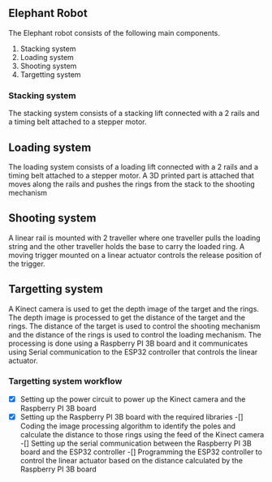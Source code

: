 ## Elephant Robot

The Elephant robot consists of the following main components.
1. Stacking system
2. Loading system
3. Shooting system
4. Targetting system

### Stacking system
The stacking system consists of a stacking lift connected with a 2 rails and a timing belt attached to a stepper motor. 

## Loading system
The loading system consists of a loading lift connected with a 2 rails and a timing belt attached to a stepper motor.
A 3D printed part is attached that moves along the rails and pushes the rings from the stack to the shooting mechanism

## Shooting system
A linear rail is mounted with 2 traveller where one traveller pulls the loading string and the other traveller holds the base to carry the loaded ring. A moving trigger mounted on a linear actuator controls the release position of the trigger.

## Targetting system
A Kinect camera is used to get the depth image of the target and the rings. The depth image is processed to get the distance of the target and the rings. The distance of the target is used to control the shooting mechanism and the distance of the rings is used to control the loading mechanism. The processing is done using a Raspberry PI 3B board and it communicates using Serial communication to the ESP32 controller that controls the linear actuator.

### Targetting system workflow
-[X] Setting up the power circuit to power up the Kinect camera and the Raspberry PI 3B board
-[X] Setting up the Raspberry PI 3B board with the required libraries
-[] Coding the image processing algorithm to identify the poles and calculate the distance to those rings using the feed of the Kinect camera
-[] Setting up the serial communication between the Raspberry PI 3B board and the ESP32 controller
-[] Programming the ESP32 controller to control the linear actuator based on the distance calculated by the Raspberry PI 3B board
